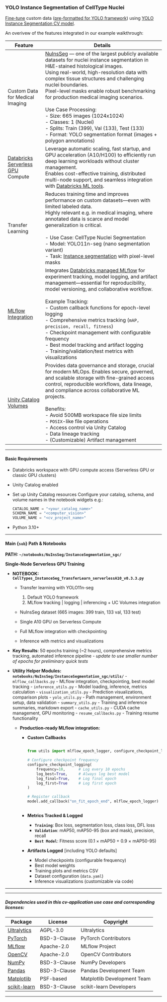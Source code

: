 ### YOLO Instance Segmentation of CellType Nuclei 

[Fine-tune](https://docs.ultralytics.com/guides/model-evaluation-insights/#how-does-fine-tuning-work) custom data ([pre-formatted for YOLO framework](https://docs.ultralytics.com/datasets/segment/)) using [YOLO Instance Segmentation CV model](https://github.com/ultralytics/ultralytics/blob/main/ultralytics/cfg/models/11/yolo11-seg.yaml).

An overivew of the features integrated in our example walkthrough:    

| **Feature** | **Details**    |
|---------|-------------|
| Custom Data for Medical Imaging | [NuInsSeg](https://github.com/masih4/NuInsSeg) — one of the largest publicly available datasets for nuclei instance segmentation in H&E-stained histological images. <br>Using real-world, high-resolution data with complex tissue structures and challenging nuclei boundaries. <br>Pixel-level masks enable robust benchmarking for production medical imaging scenarios. <br><br> Use Case Processing: <br>- Size: 665 images (1024x1024) <br>- Classes: 1 (Nuclei)<br>- Splits: Train (399), Val (133), Test (133) <br>- Format: YOLO segmentation format (images + polygon annotations)|
| [Databricks Serverless](https://www.databricks.com/glossary/serverless-computing) [GPU](https://docs.databricks.com/aws/en/compute/serverless/gpu) Compute| Leverage automatic scaling, fast startup, and GPU acceleration (A10/H100) to efficiently run deep learning workloads without cluster management. <br>Enables cost-effective training, distributed multi-node support, and seamless integration with [Databricks ML tools](https://docs.databricks.com/aws/en/machine-learning). |
| Transfer Learning | Reduces training time and improves performance on custom datasets—even with limited labeled data. <br>Highly relevant e.g. in medical imaging, where annotated data is scarce and model generalization is critical. <br> <br>- Use Case: CellType Nuclei Segmentation <br>- Model: YOLO11n-seg (nano segmentation variant) <br>- Task: [Instance segmentation](https://docs.ultralytics.com/tasks/segment/) with pixel-level masks|
| [MLflow Integration](https://mlflow.org/docs/latest/) | Integrates [Databricks managed MLflow](https://docs.databricks.com/aws/en/mlflow/#databricks-managed-mlflow) for experiment tracking, model logging, and artifact management—essential for reproducibility, model versioning, and collaborative workflow. <br><br> Example Tracking: <br>- Custom callback functions for epoch-level logging <br>- Comprehensive metrics tracking (`mAP, precision, recall, fitness`) <br>- Checkpoint management with configurable frequency <br>- Best model tracking and artifact logging <br>- Training/validation/test metrics with visualizations|
| [Unity Catalog Volumes](https://docs.databricks.com/data-governance/unity-catalog/index.html) | Provides data governance and storage, crucial for modern MLOps. Enables secure, governed, and scalable storage with fine-grained access control, reproducible workflows, data lineage, and compliance across collaborative ML projects. <br><br> Benefits: <br>- Avoid 500MB workspace file size limits <br>- `POSIX`-like file operations <br>- Access control via Unity Catalog <br>- Data lineage tracking <br>- (Customizable) Artifact management |    
   
---   

#### Basic Requirements

- Databricks workspace with GPU compute access (Serverless GPU or classic GPU clusters)
- Unity Catalog enabled
- Set up Unity Catalog resources
   Configure your catalog, schema, and volume names in the notebook widgets e.g.:
   ```python
   CATALOG_NAME = "<your_catalog_name>"
   SCHEMA_NAME = "<computer_vision>"
   VOLUME_NAME = "<cv_project_name>"
   ```     

- Python 3.10+   
---   

#### Main {`sub`} Path & Notebooks

**PATH: `~/notebooks/NuInsSeg/InstanceSegmentation_sgc/`**

<!-- **1.**  -->
**Single-Node Serverless GPU Training**    
- **NOTEBOOK: `CellTypes_InstanceSeg_TransferLearn_serverlessA10_v0.3.3.py`**    
    - Transfer learning with YOLO11n-seg 
        1. Default YOLO framework
        1. MLflow tracking | logging | inferencing + UC Volumes integration 
           
    - NuInsSeg dataset (665 images: 399 train, 133 val, 133 test)  
    - Single A10 GPU on Serverless Compute  
    - Full MLflow integration with checkpointing  
    - Inference with metrics and visualizations  
       
- **Key Results**: 50 epochs training (~2 hours), comprehensive metrics tracking, automated inference pipeline
        - _update to use smaller number of epochs for preliminary quick tests_  
              
- **Utility Helper Modules: `notebooks/NuInsSeg/InstanceSegmentation_sgc/utils/`**
        - `mlflow_callbacks.py` - MLflow integration, checkpointing, best model tracking
        - `inference_utils.py` - Model loading, inference, metrics calculation
        - `visualization_utils.py` - Prediction visualizations, comparison plots
        - `yolo_utils.py` - Path management, environment setup, data validation
        - `summary_utils.py` - Training and inference summaries, markdown export
        - `cache_utils.py` - CUDA cache management, GPU monitoring
        - `resume_callbacks.py` - Training resume functionality  
             
    - **Production-ready MLflow integration:**  
        - **Custom Callbacks**
            ```python

            from utils import mlflow_epoch_logger, configure_checkpoint_logging

            # Configure checkpoint frequency
            configure_checkpoint_logging(
                frequency=10,      # Log every 10 epochs
                log_best=True,     # Always log best model
                log_final=True,    # Log final epoch
                log_first=True     # Log first epoch
            )

            # Register callback
            model.add_callback("on_fit_epoch_end", mlflow_epoch_logger)
               
            ```

        - **Metrics Tracked & Logged**
            - **`Training`**: Box loss, segmentation loss, class loss, DFL loss
            - **`Validation`**: mAP50, mAP50-95 (box and mask), precision, recall
            - **`Best Model`**: Fitness score (0.1 × mAP50 + 0.9 × mAP50-95)

        - **Artifacts Logged** [including YOLO defaults]
            - Model checkpoints (configurable frequency)
            - Best model weights
            - Training plots and metrics CSV
            - Dataset configuration (`data.yaml`)
            - Inference visualizations (customizable via code)  

<!-- ---     -->
<!-- **2.**  -->
<!-- **Multi-Node Serverless GPU Training** [forthcoming...]    -->

---    

<!-- `02_CellTypes_InstanceSeg_TransferLearn_sgcA10_MultipleGPU_MlflowLoggingModel.py` [to standardize nameing convention]

- Distributed training with 8 A10 GPUs
- PyTorch DDP (DistributedDataParallel)
- NCCL backend for inter-GPU communication
- Detailed analysis of distributed training challenges -->

<!-- **Note**: Includes comprehensive troubleshooting documentation for multi-node NCCL issues -->

<!-- ---     -->

<!-- ### Distributed Training Considerations

The repository includes detailed analysis of multi-node training challenges:

1. **NCCL Communication Issues**: EFA/libfabric configuration
2. **Dataset Loading**: Large dataset handling with distributed coordination
3. **Timeout Management**: SGC timeout environment variables
4. **Network Transport**: Socket fallback vs. high-speed interconnects

See `02_CellTypes_InstanceSeg_TransferLearn_sgcA10_MultipleGPU_MlflowLoggingModel.py` [to standardize nameing convention] for full details. --> 

---      

##### Dependencies used in this cv-application use case and corresponding licenses:

| Package | License | Copyright |
|---------|---------|-----------|
| [Ultralytics](https://github.com/ultralytics/ultralytics) | AGPL-3.0 | Ultralytics |
| [PyTorch](https://pytorch.org/) | BSD-3-Clause | PyTorch Contributors |
| [MLflow](https://mlflow.org/) | Apache-2.0 | MLflow Project |
| [OpenCV](https://opencv.org/) | Apache-2.0 | OpenCV Contributors |
| [NumPy](https://numpy.org/) | BSD-3-Clause | NumPy Developers |
| [Pandas](https://pandas.pydata.org/) | BSD-3-Clause | Pandas Development Team |
| [Matplotlib](https://matplotlib.org/) | PSF-based | Matplotlib Development Team |
| [scikit-learn](https://scikit-learn.org/) | BSD-3-Clause | scikit-learn Developers |   

---   
